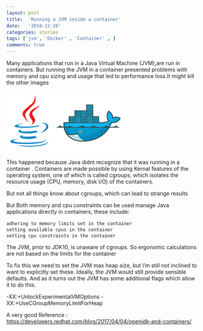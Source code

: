 ```yaml
---
layout: post
title:  'Running a JVM inside a container'
date:   '2018-12-26'
categories: stories
tags: ['jvm', 'Docker' , 'Container' , ]
comments: true
---
```


Many applications that run in a Java Virtual Machine (JVM),are run in containers. But running the JVM in a container presented problems with memory and cpu sizing and usage that led to performance loss.It might kill the other images 

<div class="image">
    <a href="/public/img/index.jpg">
        <img alt="'Java and Docker' tab" src="/public/img/index.png" />
    </a>
</div>

This happened because Java didnt recognize that it was running in a container . Containers are made possible by using Kernal features of the operating system, one of which is called cgroups, which isolates the resource usage (CPU, memory, disk I/O) of the containers. 

But not all things know about cgroups, which can lead to strange results 

But Both memory and cpu constraints can be used manage Java applications directly in containers, these include:

    adhering to memory limits set in the container
    setting available cpus in the container
    setting cpu constraints in the container

The JVM, prior to JDK10, is unaware of cgroups. So ergonomic calculations are not based on the limits for the container

To fix this we need to set the JVM max heap size, but I’m still not inclined to want to explicitly set these. Ideally, the JVM would still provide sensible defaults. And as it turns out the JVM has some additional flags which allow it to do this.

-XX:+UnlockExperimentalVMOptions -XX:+UseCGroupMemoryLimitForHeap


    
 A very good Reference : https://developers.redhat.com/blog/2017/04/04/openjdk-and-containers/

    


